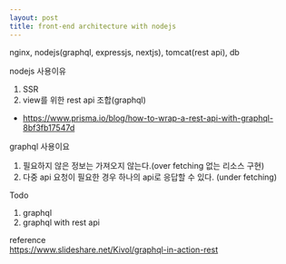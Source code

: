 ```yaml
---
layout: post
title: front-end architecture with nodejs
---
```


nginx, nodejs(graphql, expressjs, nextjs), tomcat(rest api), db
  
nodejs 사용이유  
1. SSR
2. view를 위한 rest api 조합(graphql)  
  - https://www.prisma.io/blog/how-to-wrap-a-rest-api-with-graphql-8bf3fb17547d  
    
graphql 사용이요
1. 필요하지 않은 정보는 가져오지 않는다.(over fetching 없는 리소스 구현)
2. 다중 api 요청이 필요한 경우 하나의 api로 응답할 수 있다. (under fetching)
  

Todo  
1. graphql 
2. graphql with rest api  
  
reference  
https://www.slideshare.net/Kivol/graphql-in-action-rest  
